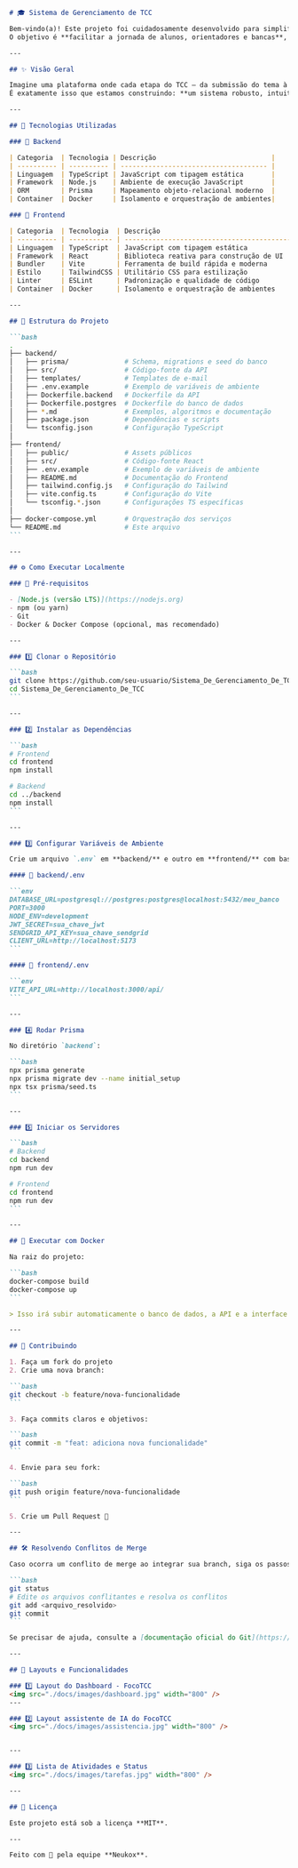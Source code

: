 ````markdown
# 🎓 Sistema de Gerenciamento de TCC

Bem-vindo(a)! Este projeto foi cuidadosamente desenvolvido para simplificar e otimizar o processo de acompanhamento e avaliação de Trabalhos de Conclusão de Curso.  
O objetivo é **facilitar a jornada de alunos, orientadores e bancas**, promovendo organização, transparência e eficiência.

---

## ✨ Visão Geral

Imagine uma plataforma onde cada etapa do TCC — da submissão do tema à defesa final — é centralizada e gerenciada com facilidade.  
É exatamente isso que estamos construindo: **um sistema robusto, intuitivo e modular para instituições de ensino**.

---

## 🚀 Tecnologias Utilizadas

### 🔧 Backend

| Categoria  | Tecnologia | Descrição                             |
| ---------- | ---------- | ------------------------------------- |
| Linguagem  | TypeScript | JavaScript com tipagem estática       |
| Framework  | Node.js    | Ambiente de execução JavaScript       |
| ORM        | Prisma     | Mapeamento objeto-relacional moderno  |
| Container  | Docker     | Isolamento e orquestração de ambientes|

### 🎨 Frontend

| Categoria  | Tecnologia  | Descrição                                      |
| ---------- | ----------- | ---------------------------------------------- |
| Linguagem  | TypeScript  | JavaScript com tipagem estática                |
| Framework  | React       | Biblioteca reativa para construção de UI       |
| Bundler    | Vite        | Ferramenta de build rápida e moderna           |
| Estilo     | TailwindCSS | Utilitário CSS para estilização                |
| Linter     | ESLint      | Padronização e qualidade de código             |
| Container  | Docker      | Isolamento e orquestração de ambientes         |

---

## 📂 Estrutura do Projeto

```bash
.
├── backend/
│   ├── prisma/              # Schema, migrations e seed do banco
│   ├── src/                 # Código-fonte da API
│   ├── templates/           # Templates de e-mail
│   ├── .env.example         # Exemplo de variáveis de ambiente
│   ├── Dockerfile.backend   # Dockerfile da API
│   ├── Dockerfile.postgres  # Dockerfile do banco de dados
│   ├── *.md                 # Exemplos, algoritmos e documentação
│   ├── package.json         # Dependências e scripts
│   └── tsconfig.json        # Configuração TypeScript
│
├── frontend/
│   ├── public/              # Assets públicos
│   ├── src/                 # Código-fonte React
│   ├── .env.example         # Exemplo de variáveis de ambiente
│   ├── README.md            # Documentação do Frontend
│   ├── tailwind.config.js   # Configuração do Tailwind
│   ├── vite.config.ts       # Configuração do Vite
│   └── tsconfig.*.json      # Configurações TS específicas
│
├── docker-compose.yml       # Orquestração dos serviços
└── README.md                # Este arquivo
```

---

## ⚙ Como Executar Localmente

### 🔧 Pré-requisitos

- [Node.js (versão LTS)](https://nodejs.org)  
- npm (ou yarn)  
- Git  
- Docker & Docker Compose (opcional, mas recomendado)  

---

### 1️⃣ Clonar o Repositório

```bash
git clone https://github.com/seu-usuario/Sistema_De_Gerenciamento_De_TCC.git
cd Sistema_De_Gerenciamento_De_TCC
```

---

### 2️⃣ Instalar as Dependências

```bash
# Frontend
cd frontend
npm install

# Backend
cd ../backend
npm install
```

---

### 3️⃣ Configurar Variáveis de Ambiente

Crie um arquivo `.env` em **backend/** e outro em **frontend/** com base nos respectivos `.env.example`.

#### 📁 backend/.env

```env
DATABASE_URL=postgresql://postgres:postgres@localhost:5432/meu_banco
PORT=3000
NODE_ENV=development
JWT_SECRET=sua_chave_jwt
SENDGRID_API_KEY=sua_chave_sendgrid
CLIENT_URL=http://localhost:5173
```

#### 📁 frontend/.env

```env
VITE_API_URL=http://localhost:3000/api/
```

---

### 4️⃣ Rodar Prisma

No diretório `backend`:

```bash
npx prisma generate
npx prisma migrate dev --name initial_setup
npx tsx prisma/seed.ts
```

---

### 5️⃣ Iniciar os Servidores

```bash
# Backend
cd backend
npm run dev

# Frontend
cd frontend
npm run dev
```

---

## 🐳 Executar com Docker

Na raiz do projeto:

```bash
docker-compose build
docker-compose up
```

> Isso irá subir automaticamente o banco de dados, a API e a interface web.

---

## 🤝 Contribuindo

1. Faça um fork do projeto  
2. Crie uma nova branch:  

```bash
git checkout -b feature/nova-funcionalidade
```

3. Faça commits claros e objetivos:  

```bash
git commit -m "feat: adiciona nova funcionalidade"
```

4. Envie para seu fork:  

```bash
git push origin feature/nova-funcionalidade
```

5. Crie um Pull Request 🚀  

---

## 🛠️ Resolvendo Conflitos de Merge

Caso ocorra um conflito de merge ao integrar sua branch, siga os passos:

```bash
git status
# Edite os arquivos conflitantes e resolva os conflitos
git add <arquivo_resolvido>
git commit
```

Se precisar de ajuda, consulte a [documentação oficial do Git](https://git-scm.com/docs/git-merge).

---

## 📸 Layouts e Funcionalidades

### 1️⃣ Layout do Dashboard - FocoTCC
<img src="./docs/images/dashboard.jpg" width="800" />
---

### 2️⃣ Layout assistente de IA do FocoTCC
<img src="./docs/images/assistencia.jpg" width="800" />


---

### 3️⃣ Lista de Atividades e Status
<img src="./docs/images/tarefas.jpg" width="800" />

---

## 📄 Licença

Este projeto está sob a licença **MIT**.

---

Feito com 💙 pela equipe **Neukox**.
````
